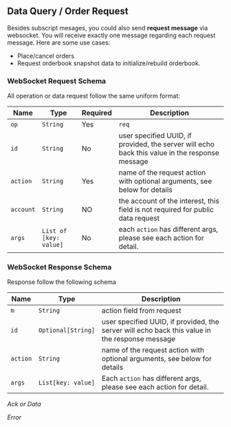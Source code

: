 ## Data Query / Order Request

Besides subscript mesages, you could also send **request message** via websocket. You will receive exactly one message regarding each 
request message. Here are some use cases: 

* Place/cancel orders 
* Request orderbook snapshot data to initialize/rebuild orderbook. 

### WebSocket Request Schema

All operation or data request follow the same uniform format:

 Name      | Type                   | Required  | Description                                                                                    
---------- | ---------------------- | --------- | ---------------------------------------------------------------------------------------------- 
 `op`      | `String`               | Yes       | `req`                                                                               
 `id`      | `String`               | No        | user specified UUID, if provided, the server will echo back this value in the response message 
 `action`  | `String`               | Yes       | name of the request action with optional arguments, see below for details    
 `account` | `String`               | NO        | the account of the interest, this field is not required for public data request
 `args`    | `List of [key: value]` | No        | each `action` has different args, please see each action for detail.


### WebSocket Response Schema

Response follow the following schema

 Name     | Type               | Description                                                                                    
--------- | ------------------ | ---------------------------------------------------------------------------------------------- 
 `m`      | `String`           | action field from request                                                                               
 `id`     | `Optional[String]` | user specified UUID, if provided, the server will echo back this value in the response message 
 `action` | `String`           | name of the request action with optional arguments, see below for details    
 `args`   | `List[key: value]` | Each `action` has different args, please see each action for detail.


*Ack or Data*

*Error*


